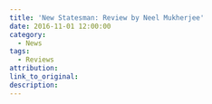 ```yaml
---
title: 'New Statesman: Review by Neel Mukherjee'
date: 2016-11-01 12:00:00
category:
  - News
tags:
  - Reviews
attribution:
link_to_original:
description:
---
```

